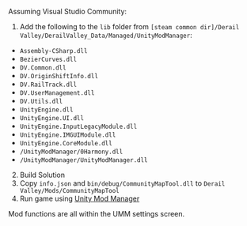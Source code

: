 Assuming Visual Studio Community:

1. Add the following to the `lib` folder from `[steam common dir]/Derail Valley/DerailValley_Data/Managed/UnityModManager`:
- `Assembly-CSharp.dll`
- `BezierCurves.dll`
- `DV.Common.dll`
- `DV.OriginShiftInfo.dll`
- `DV.RailTrack.dll`
- `DV.UserManagement.dll`
- `DV.Utils.dll`
- `UnityEngine.dll`
- `UnityEngine.UI.dll`
- `UnityEngine.InputLegacyModule.dll`
- `UnityEngine.IMGUIModule.dll`
- `UnityEngine.CoreModule.dll`
- `/UnityModManager/0Harmony.dll`
- `/UnityModManager/UnityModManager.dll`

2. Build Solution
3. Copy `info.json` and `bin/debug/CommunityMapTool.dll` to `Derail Valley/Mods/CommunityMapTool`
4. Run game using [Unity Mod Manager](https://www.nexusmods.com/site/mods/21)

Mod functions are all within the UMM settings screen.